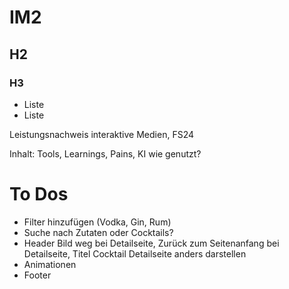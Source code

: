 # IM2
## H2
### H3
- Liste
- Liste

 Leistungsnachweis interaktive Medien, FS24

Inhalt: Tools, Learnings, Pains, KI wie genutzt? 

# To Dos
- Filter hinzufügen (Vodka, Gin, Rum)
- Suche nach Zutaten oder Cocktails?
- Header Bild weg bei Detailseite, Zurück zum Seitenanfang bei Detailseite, Titel Cocktail Detailseite anders darstellen
- Animationen
- Footer